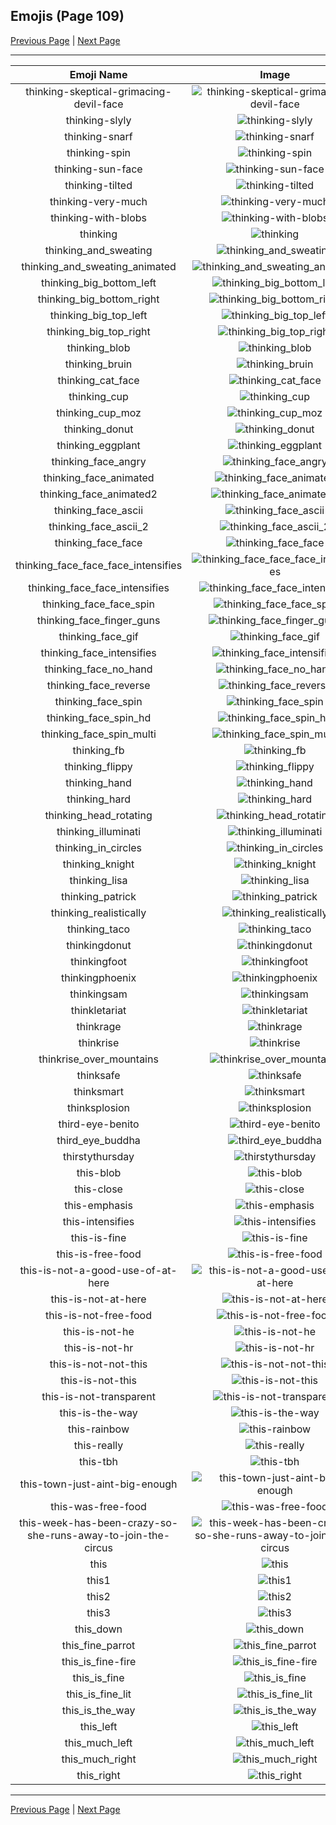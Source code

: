 
## Emojis (Page 109)

[Previous Page](/docs/hc/page-t-0108.md)
  | [Next Page](/docs/hc/page-t-0110.md)

<hr />

|Emoji Name|Image|
| :-: | :-: |
|thinking-skeptical-grimacing-devil-face| ![thinking-skeptical-grimacing-devil-face](/emojis/hc/thinking-skeptical-grimacing-devil-face.png)|
|thinking-slyly| ![thinking-slyly](/emojis/hc/thinking-slyly.png)|
|thinking-snarf| ![thinking-snarf](/emojis/hc/thinking-snarf.png)|
|thinking-spin| ![thinking-spin](/emojis/hc/thinking-spin.gif)|
|thinking-sun-face| ![thinking-sun-face](/emojis/hc/thinking-sun-face.png)|
|thinking-tilted| ![thinking-tilted](/emojis/hc/thinking-tilted.gif)|
|thinking-very-much| ![thinking-very-much](/emojis/hc/thinking-very-much.png)|
|thinking-with-blobs| ![thinking-with-blobs](/emojis/hc/thinking-with-blobs.png)|
|thinking| ![thinking](/emojis/hc/thinking.gif)|
|thinking_and_sweating| ![thinking_and_sweating](/emojis/hc/thinking_and_sweating.png)|
|thinking_and_sweating_animated| ![thinking_and_sweating_animated](/emojis/hc/thinking_and_sweating_animated.gif)|
|thinking_big_bottom_left| ![thinking_big_bottom_left](/emojis/hc/thinking_big_bottom_left.png)|
|thinking_big_bottom_right| ![thinking_big_bottom_right](/emojis/hc/thinking_big_bottom_right.png)|
|thinking_big_top_left| ![thinking_big_top_left](/emojis/hc/thinking_big_top_left.png)|
|thinking_big_top_right| ![thinking_big_top_right](/emojis/hc/thinking_big_top_right.png)|
|thinking_blob| ![thinking_blob](/emojis/hc/thinking_blob.png)|
|thinking_bruin| ![thinking_bruin](/emojis/hc/thinking_bruin.png)|
|thinking_cat_face| ![thinking_cat_face](/emojis/hc/thinking_cat_face.png)|
|thinking_cup| ![thinking_cup](/emojis/hc/thinking_cup.png)|
|thinking_cup_moz| ![thinking_cup_moz](/emojis/hc/thinking_cup_moz.png)|
|thinking_donut| ![thinking_donut](/emojis/hc/thinking_donut.png)|
|thinking_eggplant| ![thinking_eggplant](/emojis/hc/thinking_eggplant.png)|
|thinking_face_angry| ![thinking_face_angry](/emojis/hc/thinking_face_angry.png)|
|thinking_face_animated| ![thinking_face_animated](/emojis/hc/thinking_face_animated.gif)|
|thinking_face_animated2| ![thinking_face_animated2](/emojis/hc/thinking_face_animated2.gif)|
|thinking_face_ascii| ![thinking_face_ascii](/emojis/hc/thinking_face_ascii.png)|
|thinking_face_ascii_2| ![thinking_face_ascii_2](/emojis/hc/thinking_face_ascii_2.png)|
|thinking_face_face| ![thinking_face_face](/emojis/hc/thinking_face_face.png)|
|thinking_face_face_face_intensifies| ![thinking_face_face_face_intensifies](/emojis/hc/thinking_face_face_face_intensifies.gif)|
|thinking_face_face_intensifies| ![thinking_face_face_intensifies](/emojis/hc/thinking_face_face_intensifies.gif)|
|thinking_face_face_spin| ![thinking_face_face_spin](/emojis/hc/thinking_face_face_spin.gif)|
|thinking_face_finger_guns| ![thinking_face_finger_guns](/emojis/hc/thinking_face_finger_guns.png)|
|thinking_face_gif| ![thinking_face_gif](/emojis/hc/thinking_face_gif.gif)|
|thinking_face_intensifies| ![thinking_face_intensifies](/emojis/hc/thinking_face_intensifies.gif)|
|thinking_face_no_hand| ![thinking_face_no_hand](/emojis/hc/thinking_face_no_hand.png)|
|thinking_face_reverse| ![thinking_face_reverse](/emojis/hc/thinking_face_reverse.png)|
|thinking_face_spin| ![thinking_face_spin](/emojis/hc/thinking_face_spin.gif)|
|thinking_face_spin_hd| ![thinking_face_spin_hd](/emojis/hc/thinking_face_spin_hd.gif)|
|thinking_face_spin_multi| ![thinking_face_spin_multi](/emojis/hc/thinking_face_spin_multi.gif)|
|thinking_fb| ![thinking_fb](/emojis/hc/thinking_fb.png)|
|thinking_flippy| ![thinking_flippy](/emojis/hc/thinking_flippy.gif)|
|thinking_hand| ![thinking_hand](/emojis/hc/thinking_hand.png)|
|thinking_hard| ![thinking_hard](/emojis/hc/thinking_hard.gif)|
|thinking_head_rotating| ![thinking_head_rotating](/emojis/hc/thinking_head_rotating.gif)|
|thinking_illuminati| ![thinking_illuminati](/emojis/hc/thinking_illuminati.png)|
|thinking_in_circles| ![thinking_in_circles](/emojis/hc/thinking_in_circles.png)|
|thinking_knight| ![thinking_knight](/emojis/hc/thinking_knight.png)|
|thinking_lisa| ![thinking_lisa](/emojis/hc/thinking_lisa.png)|
|thinking_patrick| ![thinking_patrick](/emojis/hc/thinking_patrick.png)|
|thinking_realistically| ![thinking_realistically](/emojis/hc/thinking_realistically.png)|
|thinking_taco| ![thinking_taco](/emojis/hc/thinking_taco.png)|
|thinkingdonut| ![thinkingdonut](/emojis/hc/thinkingdonut.png)|
|thinkingfoot| ![thinkingfoot](/emojis/hc/thinkingfoot.jpg)|
|thinkingphoenix| ![thinkingphoenix](/emojis/hc/thinkingphoenix.gif)|
|thinkingsam| ![thinkingsam](/emojis/hc/thinkingsam.png)|
|thinkletariat| ![thinkletariat](/emojis/hc/thinkletariat.png)|
|thinkrage| ![thinkrage](/emojis/hc/thinkrage.png)|
|thinkrise| ![thinkrise](/emojis/hc/thinkrise.png)|
|thinkrise_over_mountains| ![thinkrise_over_mountains](/emojis/hc/thinkrise_over_mountains.png)|
|thinksafe| ![thinksafe](/emojis/hc/thinksafe.png)|
|thinksmart| ![thinksmart](/emojis/hc/thinksmart.png)|
|thinksplosion| ![thinksplosion](/emojis/hc/thinksplosion.gif)|
|third-eye-benito| ![third-eye-benito](/emojis/hc/third-eye-benito.jpg)|
|third_eye_buddha| ![third_eye_buddha](/emojis/hc/third_eye_buddha.gif)|
|thirstythursday| ![thirstythursday](/emojis/hc/thirstythursday.png)|
|this-blob| ![this-blob](/emojis/hc/this-blob.png)|
|this-close| ![this-close](/emojis/hc/this-close.png)|
|this-emphasis| ![this-emphasis](/emojis/hc/this-emphasis.gif)|
|this-intensifies| ![this-intensifies](/emojis/hc/this-intensifies.gif)|
|this-is-fine| ![this-is-fine](/emojis/hc/this-is-fine.gif)|
|this-is-free-food| ![this-is-free-food](/emojis/hc/this-is-free-food.png)|
|this-is-not-a-good-use-of-at-here| ![this-is-not-a-good-use-of-at-here](/emojis/hc/this-is-not-a-good-use-of-at-here.png)|
|this-is-not-at-here| ![this-is-not-at-here](/emojis/hc/this-is-not-at-here.png)|
|this-is-not-free-food| ![this-is-not-free-food](/emojis/hc/this-is-not-free-food.png)|
|this-is-not-he| ![this-is-not-he](/emojis/hc/this-is-not-he.png)|
|this-is-not-hr| ![this-is-not-hr](/emojis/hc/this-is-not-hr.gif)|
|this-is-not-not-this| ![this-is-not-not-this](/emojis/hc/this-is-not-not-this.png)|
|this-is-not-this| ![this-is-not-this](/emojis/hc/this-is-not-this.png)|
|this-is-not-transparent| ![this-is-not-transparent](/emojis/hc/this-is-not-transparent.png)|
|this-is-the-way| ![this-is-the-way](/emojis/hc/this-is-the-way.png)|
|this-rainbow| ![this-rainbow](/emojis/hc/this-rainbow.gif)|
|this-really| ![this-really](/emojis/hc/this-really.gif)|
|this-tbh| ![this-tbh](/emojis/hc/this-tbh.png)|
|this-town-just-aint-big-enough| ![this-town-just-aint-big-enough](/emojis/hc/this-town-just-aint-big-enough.gif)|
|this-was-free-food| ![this-was-free-food](/emojis/hc/this-was-free-food.png)|
|this-week-has-been-crazy-so-she-runs-away-to-join-the-circus| ![this-week-has-been-crazy-so-she-runs-away-to-join-the-circus](/emojis/hc/this-week-has-been-crazy-so-she-runs-away-to-join-the-circus.png)|
|this| ![this](/emojis/hc/this.gif)|
|this1| ![this1](/emojis/hc/this1.png)|
|this2| ![this2](/emojis/hc/this2.gif)|
|this3| ![this3](/emojis/hc/this3.gif)|
|this_down| ![this_down](/emojis/hc/this_down.png)|
|this_fine_parrot| ![this_fine_parrot](/emojis/hc/this_fine_parrot.gif)|
|this_is_fine-fire| ![this_is_fine-fire](/emojis/hc/this_is_fine-fire.gif)|
|this_is_fine| ![this_is_fine](/emojis/hc/this_is_fine.gif)|
|this_is_fine_lit| ![this_is_fine_lit](/emojis/hc/this_is_fine_lit.gif)|
|this_is_the_way| ![this_is_the_way](/emojis/hc/this_is_the_way.jpg)|
|this_left| ![this_left](/emojis/hc/this_left.png)|
|this_much_left| ![this_much_left](/emojis/hc/this_much_left.png)|
|this_much_right| ![this_much_right](/emojis/hc/this_much_right.png)|
|this_right| ![this_right](/emojis/hc/this_right.png)|

<hr/>

[Previous Page](/docs/hc/page-t-0108.md)
  | [Next Page](/docs/hc/page-t-0110.md)